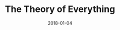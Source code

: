 ---
title: "The Theory of Everything"
subtitle: ""
customForwardUrl: "https://www.youtube.com/watch?v=55885Qnt7Ps"
displayImg: "https://img.youtube.com/vi/55885Qnt7Ps/0.jpg"
date: "2018-01-04"
newTab: true 
---